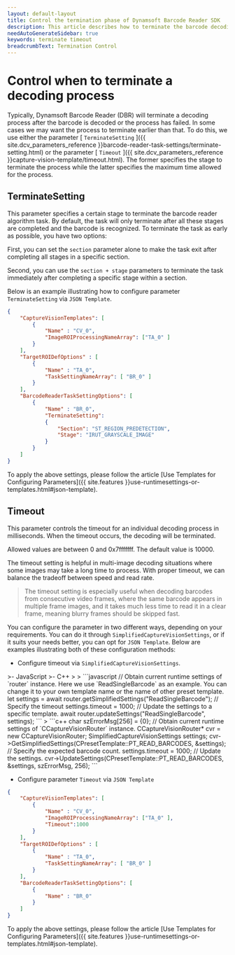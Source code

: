 ```yaml
---   
layout: default-layout
title: Control the termination phase of Dynamsoft Barcode Reader SDK
description: This article describes how to terminate the barcode decoding task as needed.
needAutoGenerateSidebar: true
keywords: terminate timeout
breadcrumbText: Termination Control
---
```


# Control when to terminate a decoding process

Typically, Dynamsoft Barcode Reader (DBR) will terminate a decoding process after the barcode is decoded or the process has failed. In some cases we may want the process to terminate earlier than that. To do this, we use either the parameter [ `TerminateSetting` ]({{ site.dcv_parameters_reference }}barcode-reader-task-settings/terminate-setting.html) or the parameter [ `Timeout` ]({{ site.dcv_parameters_reference }}capture-vision-template/timeout.html). The former specifies the stage to terminate the process while the latter specifies the maximum time allowed for the process.

## TerminateSetting

This parameter specifies a certain stage to terminate the barcode reader algorithm task. By default, the task will only terminate after all these stages are completed and the barcode is recognized. To terminate the task as early as possible, you have two options:

First, you can set the `section` parameter alone to make the task exit after completing all stages in a specific section.

Second, you can use the `section + stage` parameters to terminate the task immediately after completing a specific stage within a section. 

Below is an example illustrating how to configure parameter `TerminateSetting` via `JSON Template`.
  
```json
{
    "CaptureVisionTemplates": [
        {
            "Name" : "CV_0",
            "ImageROIProcessingNameArray": ["TA_0" ]
        }       
    ],
    "TargetROIDefOptions" : [
        {
            "Name" : "TA_0",
            "TaskSettingNameArray": [ "BR_0" ]
        }
    ],
    "BarcodeReaderTaskSettingOptions": [
        {
            "Name" : "BR_0",
            "TerminateSetting":
            {
                "Section": "ST_REGION_PREDETECTION",
                "Stage": "IRUT_GRAYSCALE_IMAGE"
            }
        }
    ]
}
```

To apply the above settings, please follow the article [Use Templates for Configuring Parameters]({{ site.features }}use-runtimesettings-or-templates.html#json-template).

## Timeout

This parameter controls the timeout for an individual decoding process in milliseconds. When the timeout occurs, the decoding will be terminated.

Allowed values are between 0 and 0x7fffffff. The default value is 10000.

The timeout setting is helpful in multi-image decoding situations where some images may take a long time to process. With proper timeout, we can balance the tradeoff between speed and read rate.

> The timeout setting is especially useful when decoding barcodes from consecutive video frames, where the same barcode appears in multiple frame images, and it takes much less time to read it in a clear frame, meaning blurry frames should be skipped fast.

You can configure the parameter in two different ways, depending on your requirements. You can do it through `SimplifiedCaptureVisionSettings`, or if it suits your needs better, you can opt for `JSON Template`. Below are examples illustrating both of these configuration methods:

* Configure timeout via `SimplifiedCaptureVisionSettings`.

<div class="sample-code-prefix template2"></div>
   >- JavaScript
   >- C++
   >
>
```javascript
// Obtain current runtime settings of `router` instance. Here we use `ReadSingleBarcode` as an example. You can change it to your own template name or the name of other preset template.
let settings = await router.getSimplifiedSettings("ReadSingleBarcode");
// Specify the timeout
settings.timeout = 1000;
// Update the settings to a specific template.
await router.updateSettings("ReadSingleBarcode", settings);
```
>
```c++
char szErrorMsg[256] = {0};
// Obtain current runtime settings of `CCaptureVisionRouter` instance.
CCaptureVisionRouter* cvr = new CCaptureVisionRouter;
SimplifiedCaptureVisionSettings settings;
cvr->GetSimplifiedSettings(CPresetTemplate::PT_READ_BARCODES, &settings);
// Specify the expected barcode count.
settings.timeout = 1000;
// Update the settings.
cvr->UpdateSettings(CPresetTemplate::PT_READ_BARCODES, &settings, szErrorMsg, 256);
```


* Configure parameter `Timeout` via `JSON Template`
  
```json
{
    "CaptureVisionTemplates": [
        {
            "Name" : "CV_0",
            "ImageROIProcessingNameArray": ["TA_0" ],
            "Timeout":1000
        }       
    ],
    "TargetROIDefOptions" : [
        {
            "Name" : "TA_0",
            "TaskSettingNameArray": [ "BR_0" ]
        }
    ],
    "BarcodeReaderTaskSettingOptions": [
        {
            "Name" : "BR_0"
        }
    ]
}
```

To apply the above settings, please follow the article [Use Templates for Configuring Parameters]({{ site.features }}use-runtimesettings-or-templates.html#json-template).
